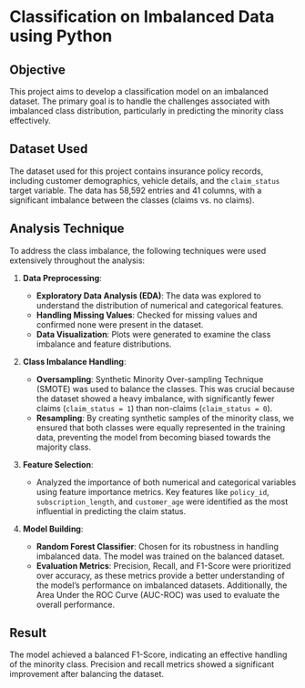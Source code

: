 # Classification on Imbalanced Data using Python

## Objective
This project aims to develop a classification model on an imbalanced dataset. The primary goal is to handle the challenges associated with imbalanced class distribution, particularly in predicting the minority class effectively.

## Dataset Used
The dataset used for this project contains insurance policy records, including customer demographics, vehicle details, and the `claim_status` target variable. The data has 58,592 entries and 41 columns, with a significant imbalance between the classes (claims vs. no claims).

## Analysis Technique
To address the class imbalance, the following techniques were used extensively throughout the analysis:

1. **Data Preprocessing**:
   - **Exploratory Data Analysis (EDA)**: The data was explored to understand the distribution of numerical and categorical features.
   - **Handling Missing Values**: Checked for missing values and confirmed none were present in the dataset.
   - **Data Visualization**: Plots were generated to examine the class imbalance and feature distributions.

2. **Class Imbalance Handling**:
   - **Oversampling**: Synthetic Minority Over-sampling Technique (SMOTE) was used to balance the classes. This was crucial because the dataset showed a heavy imbalance, with significantly fewer claims (`claim_status = 1`) than non-claims (`claim_status = 0`).
   - **Resampling**: By creating synthetic samples of the minority class, we ensured that both classes were equally represented in the training data, preventing the model from becoming biased towards the majority class.

3. **Feature Selection**:
   - Analyzed the importance of both numerical and categorical variables using feature importance metrics. Key features like `policy_id`, `subscription_length`, and `customer_age` were identified as the most influential in predicting the claim status.

4. **Model Building**:
   - **Random Forest Classifier**: Chosen for its robustness in handling imbalanced data. The model was trained on the balanced dataset.
   - **Evaluation Metrics**: Precision, Recall, and F1-Score were prioritized over accuracy, as these metrics provide a better understanding of the model’s performance on imbalanced datasets. Additionally, the Area Under the ROC Curve (AUC-ROC) was used to evaluate the overall performance.

## Result
The model achieved a balanced F1-Score, indicating an effective handling of the minority class. Precision and recall metrics showed a significant improvement after balancing the dataset.